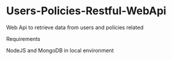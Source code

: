 # Users-Policies-Restful-WebApi
Web Api to retrieve data from users and policies related

Requirements

NodeJS and MongoDB in local environment
